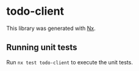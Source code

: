 # todo-client

This library was generated with [Nx](https://nx.dev).

## Running unit tests

Run `nx test todo-client` to execute the unit tests.
